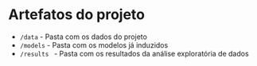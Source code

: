 # Artefatos do projeto

* `/data` - Pasta com os dados do projeto
* `/models` - Pasta com os modelos já induzidos
* `/results ` - Pasta com os resultados da análise exploratória de dados
